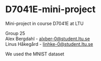 # D7041E-mini-project
Mini-project in course D7041E at LTU

Group 25 <br/>
Alex Bergdahl - alxber-0@student.ltu.se <br/>
Linus Håkegård - linhke-0@student.ltu.se

We used the MNIST dataset
